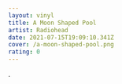 ```yaml
---
layout: vinyl
title: A Moon Shaped Pool
artist: Radiohead
date: 2021-07-15T19:09:10.341Z
cover: /a-moon-shaped-pool.png
rating: 0
---
```

.